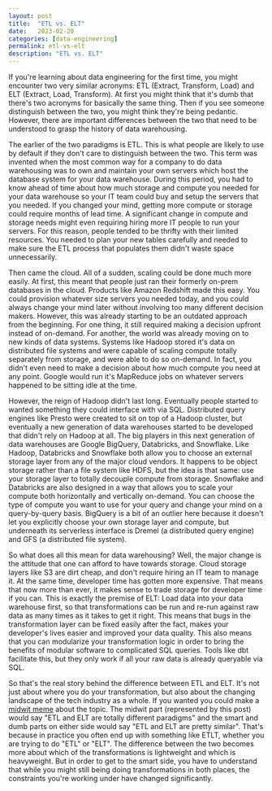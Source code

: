 ```yaml
---
layout: post
title:  "ETL vs. ELT"
date:   2023-02-20
categories: [data-engineering]
permalink: etl-vs-elt
description: "ETL vs. ELT"
---
```


If you're learning about data engineering for the first time, you might encounter two very similar acronyms: ETL (Extract, Transform, Load) and ELT (Extract, Load, Transform). At first you might think that it's dumb that there's two acronyms for basically the same thing. Then if you see someone distinguish between the two, you might think they're being pedantic. However, there are important differences between the two that need to be understood to grasp the history of data warehousing.

The earlier of the two paradigms is ETL. This is what people are likely to use by default if they don't care to distinguish between the two. This term was invented when the most common way for a company to do data warehousing was to own and maintain your own servers which host the database system for your data warehouse. During this period, you had to know ahead of time about how much storage and compute you needed for your data warehouse so your IT team could buy and setup the servers that you needed. If you changed your mind, getting more compute or storage could require months of lead time. A significant change in compute and storage needs might even requiring hiring more IT people to run your servers. For this reason, people tended to be thrifty with their limited resources. You needed to plan your new tables carefully and needed to make sure the ETL process that populates them didn't waste space unnecessarily.

Then came the cloud. All of a sudden, scaling could be done much more easily. At first, this meant that people just ran their formerly on-prem databases in the cloud. Products like Amazon Redshift made this easy. You could provision whatever size servers you needed today, and you could always change your mind later without involving too many different decision makers. However, this was already starting to be an outdated approach from the beginning. For one thing, it still required making a decision upfront instead of on-demand. For another, the world was already moving on to new kinds of data systems. Systems like Hadoop stored it's data on distributed file systems and were capable of scaling compute totally separately from storage, and were able to do so on-demand. In fact, you didn't even need to make a decision about how much compute you need at any point. Google would run it's MapReduce jobs on whatever servers happened to be sitting idle at the time.

However, the reign of Hadoop didn't last long. Eventually people started to wanted something they could interface with via SQL. Distributed query engines like Presto were created to sit on top of a Hadoop cluster, but eventually a new generation of data warehouses started to be developed that didn't rely on Hadoop at all. The big players in this next generation of data warehouses are Google BigQuery, Databricks, and Snowflake. Like Hadoop, Databricks and Snowflake both allow you to choose an external storage layer from any of the major cloud vendors. It happens to be object storage rather than a file system like HDFS, but the idea is that same: use your storage layer to totally decouple compute from storage. Snowflake and Databricks are also designed in a way that allows you to scale your compute both horizontally and vertically on-demand. You can choose the type of compute you want to use for your query and change your mind on a query-by-query basis. BigQuery is a bit of an outlier here because it doesn't let you explicitly choose your own storage layer and compute, but underneath its serverless interface is Dremel (a distributed query engine) and GFS (a distributed file system).

So what does all this mean for data warehousing? Well, the major change is the attitude that one can afford to have towards storage. Cloud storage layers like S3 are dirt cheap, and don't require hiring an IT team to manage it. At the same time, developer time has gotten more expensive. That means that now more than ever, it makes sense to trade storage for developer time if you can. This is exactly the premise of ELT: Load data into your data warehouse first, so that transformations can be run and re-run against raw data as many times as it takes to get it right. This means that bugs in the transformation layer can be fixed easily after the fact, makes your developer's lives easier and improved your data quality. This also means that you can modularize your transformation logic in order to bring the benefits of modular software to complicated SQL queries. Tools like dbt facilitate this, but they only work if all your raw data is already queryable via SQL.

So that's the real story behind the difference between ETL and ELT. It's not just about where you do your transformation, but also about the changing landscape of the tech industry as a whole. If you wanted you could make a [midwit meme](https://knowyourmeme.com/memes/iq-bell-curve-midwit) about the topic. The midwit part (represented by this post) would say "ETL and ELT are totally different paradigms" and the smart and dumb parts on either side would say "ETL and ELT are pretty similar". That's because in practice you often end up with something like ETLT, whether you are trying to do "ETL" or "ELT". The difference between the two becomes more about which of the transformations is lightweight and which is heavyweight. But in order to get to the smart side, you have to understand that while you might still being doing transformations in both places, the constraints you're working under have changed significantly.